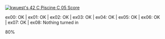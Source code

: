 [![kwuest's 42 C Piscine C 05 Score](https://badge42.vercel.app/api/v2/clb55h6z600300fkzy9cemaa4/project/2911544)](https://github.com/JaeSeoKim/badge42)

ex00: OK | ex01: OK | ex02: OK | ex03: OK | ex04: OK | ex05: OK | ex06: OK | ex07: OK | ex08: Nothing turned in

80%
